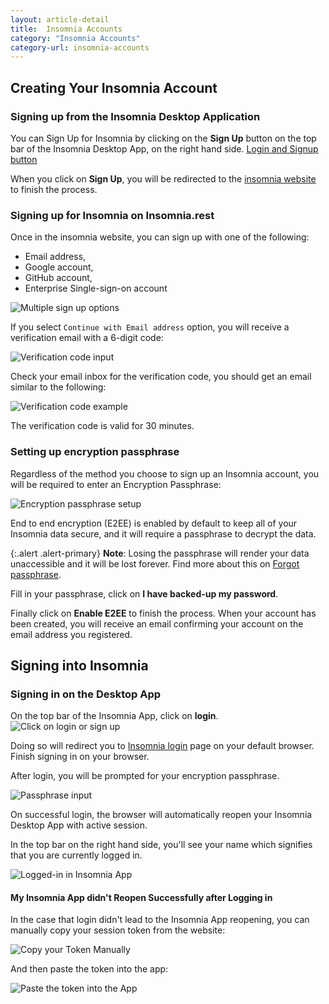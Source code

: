 ```yaml
---
layout: article-detail
title:  Insomnia Accounts
category: "Insomnia Accounts"
category-url: insomnia-accounts
---
```



## Creating Your Insomnia Account

### Signing up from the Insomnia Desktop Application

You can Sign Up for Insomnia by clicking on the **Sign Up** button on the top bar of the Insomnia Desktop App, on the right hand side.
[Login and Signup button](!/assets/login-signup.png)

When you click on **Sign Up**, you will be redirected to the [insomnia website](https://app.insomnia.rest/app/authorize) to finish the process.

### Signing up for Insomnia on Insomnia.rest

Once in the insomnia website, you can sign up with one of the following:

- Email address,
- Google account,
- GitHub account,
- Enterprise Single-sign-on account

![Multiple sign up options](../assets/images/signup-or-login.jpg)

If you select `Continue with Email address` option, you will receive a verification email with a 6-digit code:

![Verification code input](../assets/images/check-your-email.jpg)

Check your email inbox for the verification code, you should get an email similar to the following:

![Verification code example](../assets/images/login-code.jpg)

The verification code is valid for 30 minutes.

### Setting up encryption passphrase

Regardless of the method you choose to sign up an Insomnia account, you will be required to enter an Encryption Passphrase:

![Encryption passphrase setup](../assets/images/encryption-passphrase-input.jpg )

End to end encryption (E2EE) is enabled by default to keep all of your Insomnia data secure, and it will require a passphrase to decrypt the data.

{:.alert .alert-primary}
**Note**: Losing the passphrase will render your data unaccessible and it will be lost forever. Find more about this on [Forgot passphrase](forgot-passphrase.md).

Fill in your passphrase, click on **I have backed-up my password**.

Finally click on **Enable E2EE** to finish the process.  When your account has been created, you will receive an email confirming your account on the email address you registered.

## Signing into Insomnia

### Signing in on the Desktop App

On the top bar of the Insomnia App, click on **login**.
![Click on login or sign up](/assets/images/login-signup.png)

Doing so will redirect you to [Insomnia login](https://app.insomnia.rest/app/authorise/) page on your default browser.  Finish signing in on your browser.

After login, you will be prompted for your encryption passphrase.

![Passphrase input](../assets/images/passphrase-input.jpg)

On successful login, the browser will automatically reopen your Insomnia Desktop App with active session.

In the top bar on the right hand side, you'll see your name which signifies that you are currently logged in.

![Logged-in in Insomnia App](/assets/images/logged-in-title-bar.jpg)

#### My Insomnia App didn't Reopen Successfully after Logging in

In the case that login didn't lead to the Insomnia App reopening, you can manually copy your session token from the website:

![Copy your Token Manually](/assets/images/login-manual-token.jpg)

And then paste the token into the app:

![Paste the token into the App](../assets/images/app-manual-token.jpg)
